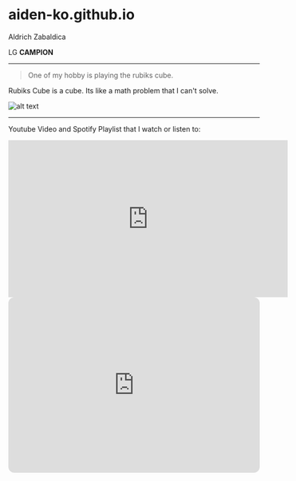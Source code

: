 # aiden-ko.github.io
Aldrich Zabaldica

LG **CAMPION**

----------------------
>One of my hobby is playing the rubiks cube.

Rubiks Cube is a cube. Its like a math problem that I can't solve.

![alt text](https://classteaching.files.wordpress.com/2019/09/rubiks-cube.jpg)
   
   --------------------------------------------------
   Youtube Video and Spotify Playlist that I watch or listen to:
   
   <iframe width="560" height="315" src="https://www.youtube.com/embed/3RfYX7o9RbE" title="YouTube video player" frameborder="0" allow="accelerometer; autoplay; clipboard-write; encrypted-media; gyroscope; picture-in-picture; web-share" allowfullscreen></iframe>

<iframe style="border-radius:12px" src="https://open.spotify.com/embed/playlist/37i9dQZF1DWZeKCadgRdKQ?utm_source=generator" width="100%" height="352" frameBorder="0" allowfullscreen="" allow="autoplay; clipboard-write; encrypted-media; fullscreen; picture-in-picture" loading="lazy"></iframe>
